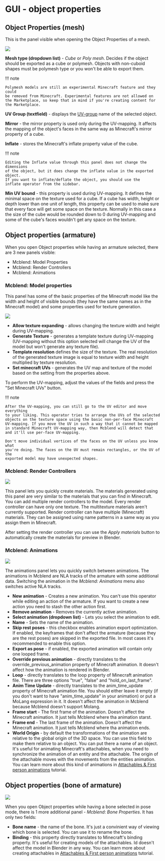 # GUI - object properties

## Object Properties (mesh)
This is the panel visible when opening the Object Properties of a mesh.

![](/mcblend/img/object_properties_mesh.png)

**Mesh type (dropdown list)** - *Cube* or *Poly mesh*. Decides if the object
should be exported as a cube or polymesh. Objects with non-cuboid shapes must
be polymesh type or you won't be able to export them.

!!! note

    Polymesh models are still an experimental Minecraft feature and they could
    be removed from Minecraft. Experimental features are not allowed on
    the Marketplace, so keep that in mind if you're creating content for
    the Marketplace.

**UV Group (textfield)** - displays the [UV-group](/mcblend/uv_groups) name of the
selected object.

**Mirror** - the mirror property is used only during the
UV-mapping. It affects the mapping of the object's faces in the same way as
Minecraft's mirror property of a cube.

**Inflate** - stores the Minecraft's inflate property value of the cube.

!!! note

    Editing the Inflate value through this panel does not change the dimensions
    of the object, but it does change the inflate value in the exported object.
    If you want to inflate/deflate the object, you should use the
    inflate operator from the sidebar.

**Min UV bound** - this property is used during UV-mapping. It defines the
minimal space on the texture used for a cube. If a cube has width, height
or depth lower than one unit of length, this property can be used to make sure
that every face will get some space on the texture. Normally in this case a
the size of the cube would be rounded down to 0 during UV-mapping and some of
the cube's faces wouldn't get any space on the texture. 

## Object properties (armature)
When you open Object properties while having an armature selected, there are
3 new panels visible:

- Mcblend: Model Properties
- Mcblend: Render Controllers
- Mcblend: Animations



### Mcblend: Model properties
This panel has some of the basic properties of the Minecraft model
like the width and height of visible bounds (they have the same names as in the
Minecraft model) and some properties used for texture generation.

![](/mcblend/img/object_properties_armature_model_properties.png)

- **Allow texture expanding** - allows changing the texture width and height during
UV-mapping.
- **Generate Texture** - generates a template texture during UV-mapping
(UV-mapping without this option selected will change the UV of the model but
won't generate any texture file).
- **Template resolution** defines the size of the texture. The real resolution of
the generated texture image is equal to texture width and height multiplied
by texture resolution.
- **Set minecraft UVs** - generates the UV map and texture of the model
  based on the setting from the properties above.

To perform the UV-mapping, adjust the values of the fields and press the
"Set Minecraft UVs" button.

!!! note

    After the UV-mapping, you can still go to the UV editor and move everything
    to your liking. This operator tries to arrange the UVs of the selected
    objects on the texture space using the basic non-per-face Minecraft
    UV-mapping. If you move the UV in such a way that it cannot be mapped
    in standard Minecraft UV-mapping way, then Mcblend will detect that
    and it'll use per-face UV-mapping.

    Don't move individual vertices of the faces on the UV unless you know what
    you're doing. The faces on the UV must remain rectangles, or the UV of the
    exported model may have unexpected shapes.


### Mcblend: Render Controllers

![](/mcblend/img/object_properties_armature_render_controllers.png)

This panel lets you quickly create materials. The materials generated using
this panel are very similar to the materials that you can find in Minecraft.
You can add multiple render controllers to the model. Every render controller
can have only one texture. The multitexture materials aren't currently
supported. Render controller can have multiple (Minecraft) materials. They
can be assigned using name patterns in a same way as you assign them in
Minecraft.

After setting the render controller you can use the *Apply materials* button to
automatically create the materials for preview in Blender.

### Mcblend: Animations

![](/mcblend/img/object_properties_armature_animations.png)

The animations panel lets you quickly switch between animations. The animations
in Mcblend are NLA tracks of the armature with some additional data.
Switching the animation in the *Mcblend: Animations* menu also switches
active NLA tracks.

- **New animation** - Creates a new animation. You can't use this operator while
  editing an action of the armature. If you want to create a new action you
  need to stash the other action first.
- **Remove animation** - Removes the currently active animation.
- **Select animation (dropdown list)** - Lets you select the animation to edit.
- **Name** - Sets the name of the animation.
- **Skip rest poses** - this checkbox enables animation export optimization.
  If enabled, the keyframes that don't affect the armature (because they are
  the rest poses) are skipped in the exported file. In most cases it's
  recommended to enable this option.
- **Export as pose** - if enabled, the exported animation will contain only
  one looped frame.
- **Override previous animation** - directly translates to the
  override_previous_animation property of Minecraft animation. It doesn't
  affect how the animation is rendered in Blender.
- **Loop** - directly translates to the loop property of Minecraft animation
  file. There are three options "true", "false" and "hold_on_last_frame".
- **Anim Time Update** - directly translates to the anim_time_update property
  of Minecraft animation file. You should either leave it empty
  (if you don't want to have "anim_time_update" in your animation) or put a
  MoLang expression in it. It doesn't affect the animation in Mcblend because
  Mcblend doesn't support Molang.
- **Frame start** - The first frame of the animation. Doesn't affect the
  Minecraft animation. It just tells Mcblend where tha animation starst.
- **Frame end** - The last frame of the animation. Doesn't affect the
  Minecraft animation. It just tells Mcblend where tha animation ends.
- **World Origin** - by default the transformations of the animation are
  relative to the global origin of the 3D space. You can use this field to
  make them relative to an object. You can put there a name of an object. It's
  useful for animating Minecraft's attachables, when you need to synchronize
  the animation of an entity and the attachable. The origin of the attachable
  moves with the movements from the entities animation. You can learn more
  about this kind of animations in
  [Attachables & First person animations](/mcblend/attachables_and_1st_person_animations/)
  tutorial.

## Object properties (bone of armature)

![](/mcblend/img/object_properties_armature_bone_properties.png)

When you open Object properties while having a bone selected in pose mode,
there is 1 more additional panel - *Mcblend: Bone Properties*. It has only
two fields:
- **Bone name** - the name of the bone. It's just a convinient way of viewing
  which bone is selected. You can use it to rename the bone.
- **Binding** - this property directly translates to Minecraft's binding
  property. It's useful for creating models of the attachables. Id doesn't
  affect the model in Blender in any way. You can learn more about creating
  attachables in
  [Attachables & First person animations](/mcblend/attachables_and_1st_person_animations/)
  tutorial.


